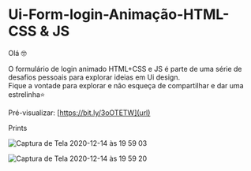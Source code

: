 # Ui-Form-login-Animação-HTML-CSS & JS


Olá 🤓 <p>
O formulário de login animado HTML+CSS e JS é parte de uma série de desafios pessoais para explorar ideias em Ui design. <br>Fique a vontade para explorar e não esqueça de compartilhar e dar uma estrelinha⭐️ 


Pré-visualizar: [https://bit.ly/3oOTETW](url)


Prints 

![Captura de Tela 2020-12-14 às 19 59 03](https://user-images.githubusercontent.com/4931735/102146544-eaee0680-3e47-11eb-919e-9c892fe3bf06.png)

![Captura de Tela 2020-12-14 às 19 59 20](https://user-images.githubusercontent.com/4931735/102146566-f7725f00-3e47-11eb-9de8-c2713b9dcbf5.png)




